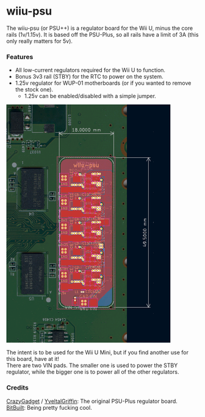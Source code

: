 # wiiu-psu
The wiiu-psu (or PSU++) is a regulator board for the Wii U, minus the core rails (1v/1.15v).
It is based off the PSU-Plus, so all rails have a limit of 3A (this only really matters for 5v).

### Features
- All low-current regulators required for the Wii U to function.
- Bonus 3v3 rail (STBY) for the RTC to power on the system.
- 1.25v regulator for WUP-01 motherboards (or if you wanted to remove the stock one).
    - 1.25v can be enabled/disabled with a simple jumper.

![](https://github.com/Lazr1026/PSUPlusPlus/blob/main/img/psu.png?raw=true)

The intent is to be used for the Wii U Mini, but if you find another use for this board, have at it!  
There are two VIN pads. The smaller one is used to power the STBY regulator, while the bigger one is to power all of the other regulators.

### Credits
[CrazyGadget](https://github.com/CrazyGadgetMods) / [YveltalGriffin](https://github.com/mackieks): The original PSU-Plus regulator board.  
[BitBuilt](https://bitbuilt.net/): Being pretty fucking cool.

